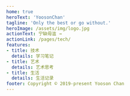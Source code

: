 ```yaml
---
home: true
heroText: 'YoosonChan'
tagline: 'Only the best or go without.'
heroImage: /assets/img/logo.jpg
actionText: 宁缺毋滥 →
actionLink: /pages/tech/
features:
- title: 技术
  details: 学习笔记
- title: 艺术
  details: 艺术思考
- title: 生活
  details: 生活记录
footer: Copyright © 2019-present Yooson Chan
---
```

